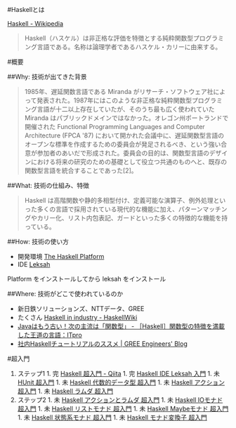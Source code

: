 #Haskellとは

[Haskell - Wikipedia](http://ja.wikipedia.org/wiki/Haskell)

> Haskell（ハスケル）は非正格な評価を特徴とする純粋関数型プログラミング言語である。名称は論理学者であるハスケル・カリーに由来する。

#概要

##Why: 技術が出てきた背景

> 1985年、遅延関数言語である Miranda がリサーチ・ソフトウェア社によって発表された。1987年にはこのような非正格な純粋関数型プログラミング言語が十二以上存在していたが、そのうち最も広く使われていた Miranda はパブリックドメインではなかった。オレゴン州ポートランドで開催された Functional Programming Languages and Computer Architecture (FPCA '87) において開かれた会議中に、遅延関数型言語のオープンな標準を作成するための委員会が発足されるべき、という強い合意が参加者のあいだで形成された。委員会の目的は、関数型言語のデザインにおける将来の研究のための基礎として役立つ共通のものへと、既存の関数型言語を統合することであった[2]。

##What: 技術の仕組み、特徴

> Haskell は高階関数や静的多相型付け、定義可能な演算子、例外処理といった多くの言語で採用されている現代的な機能に加え、パターンマッチングやカリー化、リスト内包表記、ガードといった多くの特徴的な機能を持っている。

##How: 技術の使い方

*  開発環境 [The Haskell Platform](https://www.haskell.org/platform/)
*  IDE [Leksah](http://leksah.org/)

Platform をインストールしてから leksah をインストール

##Where: 技術がどこで使われているのか 

*  新日鉄ソリューションズ、NTTデータ、GREE
*  たくさん [Haskell in industry - HaskellWiki](https://wiki.haskell.org/Haskell_in_industry)
*  [Javaはもう古い！次の主流は「関数型」 - ［Haskell］関数型の特徴を満載した王道の言語：ITpro](http://itpro.nikkeibp.co.jp/article/COLUMN/20130112/449224/?bpnet)
*  [社内Haskellチュートリアルのススメ | GREE Engineers' Blog](http://labs.gree.jp/blog/2013/12/9201/)

#超入門

1. ステップ1
       1.  完 [Haskell 超入門 - Qiita](http://qiita.com/7shi/items/145f1234f8ec2af923ef)
       1.  完 [Haskell IDE Leksah 入門](http://qiita.com/7shi/items/d1e5a0c22be6cf61d286)
       1.  未 [HUnit 超入門](http://qiita.com/7shi/items/9fb326a87de6c3083784)
       1.  未 [Haskell 代数的データ型 超入門](http://qiita.com/7shi/items/1ce76bde464b4a55c143)
       1.  未 [Haskell アクション 超入門](http://qiita.com/7shi/items/85afd7bbd5d6c4115ad6)
       1.  未 [Haskell ラムダ 超入門](http://qiita.com/7shi/items/1345bf32003faff435cb)
1. ステップ2
       1.  未 [Haskell アクションとラムダ 超入門](http://qiita.com/7shi/items/4a8a2807bb5186576c61)
       1.  未 [Haskell IOモナド 超入門](http://qiita.com/7shi/items/d3d3492ddd90d47160f2)
       1.  未 [Haskell リストモナド 超入門](http://qiita.com/7shi/items/deb19c4cba933590ffbf)
       1.  未 [Haskell Maybeモナド 超入門](http://qiita.com/7shi/items/c7d7eec066af0fe0688d)
       1.  未 [Haskell 状態系モナド 超入門](http://qiita.com/7shi/items/2e9bff5d88302de1a9e9)
       1.  未 [Haskell モナド変換子 超入門](http://qiita.com/7shi/items/4408b76624067c17e933)
